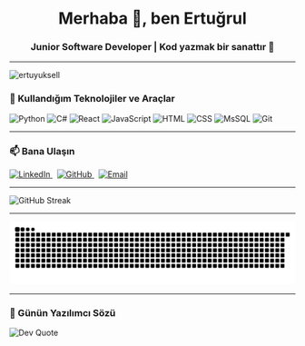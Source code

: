 <h1 align="center">Merhaba 👋, ben Ertuğrul</h1>
<h3 align="center">Junior Software Developer | Kod yazmak bir sanattır 🎨</h3>

---

<p align="left">
  <img src="https://komarev.com/ghpvc/?username=ertuyuksell&label=Profile%20views&color=0e75b6&style=flat" alt="ertuyuksell" />
</p>


### 🧰 Kullandığım Teknolojiler ve Araçlar

<p align="left">
  <img src="https://cdn.jsdelivr.net/gh/devicons/devicon/icons/python/python-original.svg" width="40" alt="Python"/>
  <img src="https://cdn.jsdelivr.net/gh/devicons/devicon/icons/csharp/csharp-original.svg" width="40" alt="C#"/>
  <img src="https://cdn.jsdelivr.net/gh/devicons/devicon/icons/react/react-original.svg" width="40" alt="React"/>
  <img src="https://cdn.jsdelivr.net/gh/devicons/devicon/icons/javascript/javascript-original.svg" width="40" alt="JavaScript"/>
  <img src="https://cdn.jsdelivr.net/gh/devicons/devicon/icons/html5/html5-original.svg" width="40" alt="HTML"/>
  <img src="https://cdn.jsdelivr.net/gh/devicons/devicon/icons/css3/css3-original.svg" width="40" alt="CSS"/>
  <img src="https://img.icons8.com/color/48/000000/microsoft-sql-server.png" width="40" alt="MsSQL"/>
  <img src="https://cdn.jsdelivr.net/gh/devicons/devicon/icons/git/git-original.svg" width="40" alt="Git"/>
</p>

---


### 📫 Bana Ulaşın

<p align="left">
  <a href="https://linkedin.com/in/ertugrul-yuksel" target="_blank">
    <img src="https://img.icons8.com/color/48/000000/linkedin.png" width="40" alt="LinkedIn"/>
  </a>
  &nbsp;
  <a href="https://github.com/ertuyuksell" target="_blank">
    <img src="https://img.icons8.com/ios-glyphs/30/000000/github.png" width="40" alt="GitHub"/>
  </a>
  &nbsp;
  <a href="mailto:ertuyuksell@gmail.com">
    <img src="https://img.icons8.com/color/48/000000/gmail-new.png" width="40" alt="Email"/>
  </a>
</p>

---



<p align="left">
  <img src="https://streak-stats.demolab.com?user=ertuyuksell&theme=default" alt="GitHub Streak"/>
</p>

---




![snake gif](https://github.com/ertuyuksell/ertuyuksell/blob/output/github-contribution-grid-snake.svg)



---

### 💬 Günün Yazılımcı Sözü

![Dev Quote](https://quotes-github-readme.vercel.app/api?type=horizontal&theme=tokyonight)


